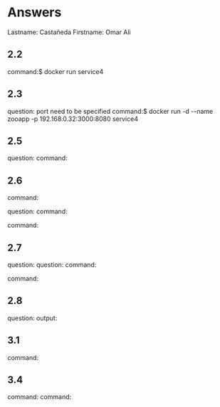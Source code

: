# Answers

Lastname: Castañeda
Firstname: Omar Ali

## 2.2
command:$  docker run service4

## 2.3
question: port need to be specified
command:$  docker run -d --name zooapp -p 192.168.0.32:3000:8080 service4

## 2.5
question:
command:

## 2.6
command:

question:
command:

command:

## 2.7
question:
question:
command:

command:

## 2.8
question:
output:

## 3.1
command:

## 3.4
command:
command:
